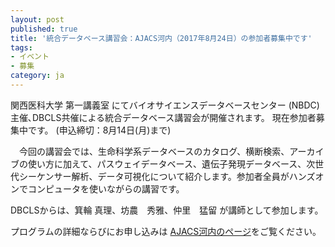 ```yaml
---
layout: post
published: true
title: '統合データベース講習会：AJACS河内（2017年8月24日）の参加者募集中です'
tags:
- イベント
- 募集
category: ja
---
```


関西医科大学 第一講義室 にてバイオサイエンスデータベースセンター (NBDC) 主催､DBCLS共催による統合データベース講習会が開催されます。
現在参加者募集中です。 (申込締切：8月14日(月)まで)

 

　今回の講習会では、生命科学系データベースのカタログ、横断検索、アーカイブの使い方に加えて、パスウェイデータベース、遺伝子発現データベース、次世代シーケンサー解析、データ可視化について紹介します。参加者全員がハンズオンでコンピュータを使いながらの講習です。

 

DBCLSからは、箕輪 真理、坊農　秀雅、仲里　猛留 が講師として参加します。

 

プログラムの詳細ならびにお申し込みは [AJACS河内のページ](http://events.biosciencedbc.jp/training/ajacs66)をご覧ください。